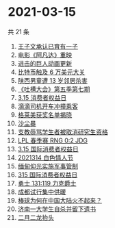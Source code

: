 # 2021-03-15

共 21 条

<!-- BEGIN ZHIHUSEARCH -->
<!-- 最后更新时间 Mon Mar 15 2021 16:11:07 GMT+0800 (China Standard Time) -->
1. [王子文承认已育有一子](https://www.zhihu.com/search?q=王子文)
1. [电影《阿凡达》重映](https://www.zhihu.com/search?q=阿凡达)
1. [进击的巨人动画更新](https://www.zhihu.com/search?q=进击的巨人)
1. [比特币触及 6 万美元大关](https://www.zhihu.com/search?q=比特币)
1. [陕西男童遭 13 岁邻居杀害](https://www.zhihu.com/search?q=陕西6岁男童)
1. [《吐槽大会》第五季第七期](https://www.zhihu.com/search?q=吐槽大会)
1. [3.15 消费者权益日](https://www.zhihu.com/search?q=315)
1. [滴滴司机开车冲撞乘客](https://www.zhihu.com/search?q=滴滴)
1. [格莱美获奖名单揭晓](https://www.zhihu.com/search?q=格莱美)
1. [沙尘暴](https://www.zhihu.com/search?q=沙尘暴)
1. [支教辱骂学生者被取消研究生资格](https://www.zhihu.com/search?q=大连理工大学支教)
1. [ LPL 春季赛 RNG 0:2 JDG](https://www.zhihu.com/search?q=rng)
1. [3.15 国际消费者权益日](https://www.zhihu.com/search?q=315)
1. [2021314 白色情人节](https://www.zhihu.com/search?q=白色情人节)
1. [缅甸仰光实施军事管制](https://www.zhihu.com/search?q=缅甸中资)
1. [315 国际消费者权益日](https://www.zhihu.com/search?q=315)
1. [勇士 131:119 力克爵士](https://www.zhihu.com/search?q=勇士)
1. [成都试行集中供暖](https://www.zhihu.com/search?q=成都供暖)
1. [棒球为何在中国大陆火不起来？](https://www.zhihu.com/search?q=棒球)
1. [济南一大学生自杀并留下遗书](https://www.zhihu.com/search?q=济南大学学生自杀)
1. [二月二龙抬头](https://www.zhihu.com/search?q=二月二龙抬头 )
<!-- END ZHIHUSEARCH -->
